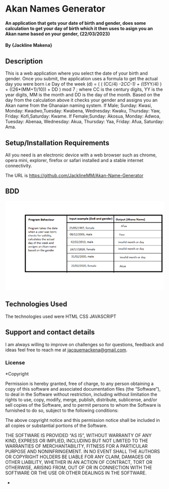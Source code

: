# Akan Names Generator
#### An application that gets your date of birth and gender, does some calculation to get your day of birth which it then uses to asign you an Akan name based on your gender, {22/03/2023}
#### By **{Jackline Makena}**
## Description
This is a web application where you select the date of your birth and gender. Once you submit, the application uses a  formula to get the actual day you were born i.e Day of the week (d) = ( ( (CC/4) -2*CC-1) + ((5*YY/4) ) + ((26*(MM+1)/10)) + DD ) mod 7 ; where CC is the century digits, YY is the year digits, MM is the month and DD is the day of the month. Based on the day from the calculation above it checks your gender and assigns you an Akan name from the Ghanaian naming system. If Male; Sunday: Kwasi, Monday: Kwadwo,Tuesday: Kwabena, Wednesday: Kwaku, Thursday:  Yaw, Friday: Kofi,Saturday: Kwame. If Female;Sunday: Akosua, Monday: Adwoa, Tuesday: Abenaa, Wednesday: Akua, Thursday:  Yaa, Friday: Afua, Saturday: Ama. 
## Setup/Installation Requirements
 All you need is an electronic device with a web browser such as chrome, opera mini, explorer, firefox or safari installed and a stable  internet connectivity. 

The URL is https://github.com/JacklineMM/Akan-Name-Generator

## BDD
![program behaviour](./images/BDD.png) 
## Technologies Used
The technologies used were
 HTML
 CSS 
 JAVASCRIPT
## Support and contact details
I am always willing to improve on challenges so for questions, feedback and ideas feel free to reach  me at jacquemackena@gmail.com.
### License
*Copyright 

Permission is hereby granted, free of charge, to any person obtaining a copy of this software and associated documentation files (the “Software”), to deal in the Software without restriction, including without limitation the rights to use, copy, modify, merge, publish, distribute, sublicense, and/or sell copies of the Software, and to permit persons to whom the Software is furnished to do so, subject to the following conditions:

The above copyright notice and this permission notice shall be included in all copies or substantial portions of the Software.

THE SOFTWARE IS PROVIDED “AS IS”, WITHOUT WARRANTY OF ANY KIND, EXPRESS OR IMPLIED, INCLUDING BUT NOT LIMITED TO THE WARRANTIES OF MERCHANTABILITY, FITNESS FOR A PARTICULAR PURPOSE AND NONINFRINGEMENT. IN NO EVENT SHALL THE AUTHORS OR COPYRIGHT HOLDERS BE LIABLE FOR ANY CLAIM, DAMAGES OR OTHER LIABILITY, WHETHER IN AN ACTION OF CONTRACT, TORT OR OTHERWISE, ARISING FROM, OUT OF OR IN CONNECTION WITH THE SOFTWARE OR THE USE OR OTHER DEALINGS IN THE SOFTWARE.

*
